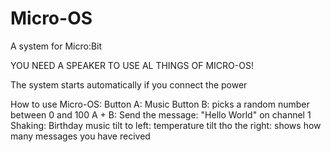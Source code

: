 # Micro-OS
A system for Micro:Bit

YOU NEED A SPEAKER TO USE AL THINGS OF MICRO-OS!

The system starts automatically if you connect the power

How to use Micro-OS:
Button A: Music
Button B: picks a random number between 0 and 100
A + B: Send the message: "Hello World" on channel 1
Shaking: Birthday music
tilt to left: temperature
tilt tho the right: shows how many messages you have recived
